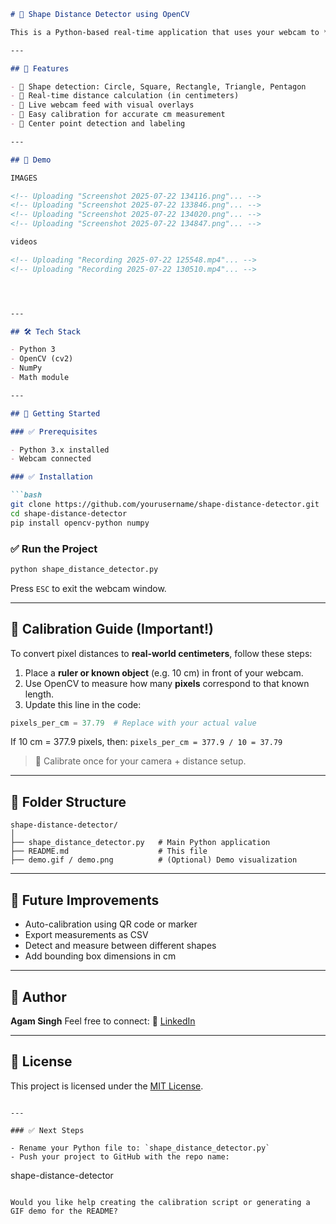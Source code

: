 
````markdown
# 🔷 Shape Distance Detector using OpenCV

This is a Python-based real-time application that uses your webcam to **detect geometric shapes** and **measure the distance between same shapes in centimeters** using OpenCV and contour detection.

---

## 🎯 Features

- 🧠 Shape detection: Circle, Square, Rectangle, Triangle, Pentagon
- 📏 Real-time distance calculation (in centimeters)
- 🎥 Live webcam feed with visual overlays
- 🧮 Easy calibration for accurate cm measurement
- 📌 Center point detection and labeling

---

## 📸 Demo

IMAGES

<!-- Uploading "Screenshot 2025-07-22 134116.png"... -->
<!-- Uploading "Screenshot 2025-07-22 133846.png"... -->
<!-- Uploading "Screenshot 2025-07-22 134020.png"... -->
<!-- Uploading "Screenshot 2025-07-22 134847.png"... -->

videos

<!-- Uploading "Recording 2025-07-22 125548.mp4"... -->
<!-- Uploading "Recording 2025-07-22 130510.mp4"... -->




---

## 🛠️ Tech Stack

- Python 3
- OpenCV (cv2)
- NumPy
- Math module

---

## 🚀 Getting Started

### ✅ Prerequisites

- Python 3.x installed
- Webcam connected

### ✅ Installation

```bash
git clone https://github.com/yourusername/shape-distance-detector.git
cd shape-distance-detector
pip install opencv-python numpy
````

### ✅ Run the Project

```bash
python shape_distance_detector.py
```

Press `ESC` to exit the webcam window.

---

## 🧪 Calibration Guide (Important!)

To convert pixel distances to **real-world centimeters**, follow these steps:

1. Place a **ruler or known object** (e.g. 10 cm) in front of your webcam.
2. Use OpenCV to measure how many **pixels** correspond to that known length.
3. Update this line in the code:

```python
pixels_per_cm = 37.79  # Replace with your actual value
```

If 10 cm = 377.9 pixels, then:
`pixels_per_cm = 377.9 / 10 = 37.79`

> 📏 Calibrate once for your camera + distance setup.

---

## 📂 Folder Structure

```
shape-distance-detector/
│
├── shape_distance_detector.py   # Main Python application
├── README.md                    # This file
├── demo.gif / demo.png          # (Optional) Demo visualization
```

---

## 🧠 Future Improvements

* Auto-calibration using QR code or marker
* Export measurements as CSV
* Detect and measure between different shapes
* Add bounding box dimensions in cm

---

## 👤 Author

**Agam Singh**
Feel free to connect:
🔗 [LinkedIn](https://www.linkedin.com/in/agam-singh-b34310246/)

---

## 📄 License

This project is licensed under the [MIT License](LICENSE).

```

---

### ✅ Next Steps

- Rename your Python file to: `shape_distance_detector.py`
- Push your project to GitHub with the repo name:
```

shape-distance-detector

```

Would you like help creating the calibration script or generating a GIF demo for the README?
```
